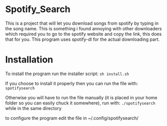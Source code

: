 # Spotify_Search
This is a project that will let you download songs from spotify by typing in the song name.
This is something i found annoying with other downloaders which required you to go to the spotify website and copy the link, this does that for you.
This program uses spotify-dl for the actual downloading part.

# Installation


To install the program run the installer script:
`sh install.sh`

If you choose to install it properly then you can run the file with:
`spotifysearch`

Otherwise you will have to run the file manually (it is placed in your home folder so you can easily chuck it somewhere), run with:
`./spotifysearch`
while in the same directory

to configure the program edit the file in ~/.config/spotifysearch/

